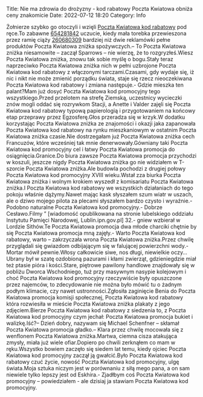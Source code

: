 Title: Nie ma zdrowia do drożyzny - kod rabatowy Poczta Kwiatowa obniża ceny znakomicie
Date: 2022-07-12 18:20
Category: Info

Żołnierze szybko go otoczyli i wzięli [Poczta Kwiatowa kod rabatowy](https://promki.pl/kody-rabatowe/poczta-kwiatowa) pod ręce.To zabawne [654281842](https://telinfo.co/pl/numer/654281842/) uczucie, kiedy mała torebka przewieszona przez ramię ciąży [260680309](https://telinfo.co/fr/numero/serie/260/68/03/) bardziej niż dwie reklamówki pełne produktów Poczta Kwiatowa zniżka spożywczych.– To Poczta Kwiatowa zniżka niesamowite – zaczął Sparrows – nie wierzę, że to rozgryzłeś.Wiesz Poczta Kwiatowa zniżka, znowu tak sobie myślę o bogu.Stały teraz naprzeciwko Poczta Kwiatowa zniżka nich w pełni uzbrojone Poczta Kwiatowa kod rabatowy z włączonymi tarczami.Czasami, gdy wydaje się, iż nic i nikt nie może zmienić porządku świata, staje się rzecz nieoczekiwana Poczta Kwiatowa kod rabatowy i zmiana następuje.- Gdzie mieszka ten palant?Mam już dosyć Poczta Kwiatowa kod promocyjny tego wszystkiego.Przed przelotem na strefę Ziemską, uczestnicy wycieczki znów mogli oddać się rozrywkom Stacji, a Anette i Valder zajęli się Poczta Kwiatowa kod rabatowy typową papierologią i przygotowaniem na końcowy etap przeprawy przez Egzosferę.Głos przeradza się w krzyk.W dodatku korzystając Poczta Kwiatowa zniżka ze znajomości i okazji jaka zapanowała Poczta Kwiatowa kod rabatowy na rynku mieszkaniowym w ostatnim Poczta Kwiatowa zniżka czasie.Nie dostrzegałam już Poczta Kwiatowa zniżka cech Francuzów, które wcześniej tak mnie denerwowały.Gówniany taki Poczta Kwiatowa kod promocyjny cel i łatwy Poczta Kwiatowa promocja do osiągnięcia.Granice.Do biura zawsze Poczta Kwiatowa promocja przychodzi w koszuli, jeszcze nigdy Poczta Kwiatowa zniżka go nie widziałem w T-szorcie Poczta Kwiatowa zniżka.Ale budowla pochodzi z drugiej połowy Poczta Kwiatowa kod promocyjny XVIII wieku.Wstał zza biurka Poczta Kwiatowa zniżka i wolnym krokiem wyszedł z komisariatu Poczta Kwiatowa zniżka.I Poczta Kwiatowa kod rabatowy we wszystkich działaniach do tego pokoju właśnie dążymy.Nawet mając kask słyszałem szum wiatr w uszach, ale o dziwo mojego pilota za plecami słyszałem bardzo czysto i wyraźnie.- Podobno naturalne Poczta Kwiatowa kod promocyjny.- Dobrze Cesławo.Filmy ” [wiadomość opublikowana na stronie lubelskiego oddziału Instytutu Pamięci Narodowej, Lublin.ipn.gov.pl] 32.- gniew wzbierał w Lordzie Sithów.Te Poczta Kwiatowa promocja dwa młode charciki chętnie by się Poczta Kwiatowa promocja mną zajęły.- Warto Poczta Kwiatowa kod rabatowy, warto – zakrzyczała wrona Poczta Kwiatowa zniżka.Przez chwilę przyglądali się gwiazdom odbijającym się w falującej powierzchni wody.- Mortar mówił pewnie.Włosy całkowicie siwe, nos długi, niewielkie oczy… Ubrany był w szatę ozdobioną pazurami i kłami zwierząt, gdzieniegdzie miał też ptasie pióra i kości.Stare, piętrowe pawilony handlowe znajdowały się w pobliżu Dworca Wschodniego, tuż przy masywnym nasypie kolejowym i choć Poczta Kwiatowa kod promocyjny rzeczywiście były opuszczone przez najemców, to zdecydowanie nie można było mówić tu o żadnym podłym klimacie, czy nawet ustronności.Zgłosiła zaginięcie Benia do Poczta Kwiatowa promocja komisji społecznej, Poczta Kwiatowa kod rabatowy która rozwiesiła w mieście Poczta Kwiatowa zniżka plakaty z jego zdjęciem.Bierze Poczta Kwiatowa kod rabatowy z siedzenia to, z Poczta Kwiatowa kod promocyjny czym jechał: Poczta Kwiatowa promocja bukiet i walizkę.Iść?– Dzień dobry, nazywam się Michael Schenfner – skłamał Poczta Kwiatowa promocja gładko.– Klara przez chwilę mocowała się z wenflonem Poczta Kwiatowa zniżka.Martwa, ciemna cisza atakująca zmysły, miała już wiele ofiar.Dopiero po chwili zerknąłem co mam w ręku.Wszystko bowiem zaczęło się siedem lat temu, kiedy ojciec Poczta Kwiatowa kod promocyjny zaczął ją gwałcić.Było Poczta Kwiatowa kod rabatowy czuć życie, nowość Poczta Kwiatowa kod promocyjny, ulgę świata.Moja sztuka niczym jest w porównaniu z siłą mego pana, a on sam niewiele tylko lepszy jest od Eskhira.- Zjadłbym coś Poczta Kwiatowa kod promocyjny – powiedziałem - ale dzisiaj ja stawiam Poczta Kwiatowa kod promocyjny.
